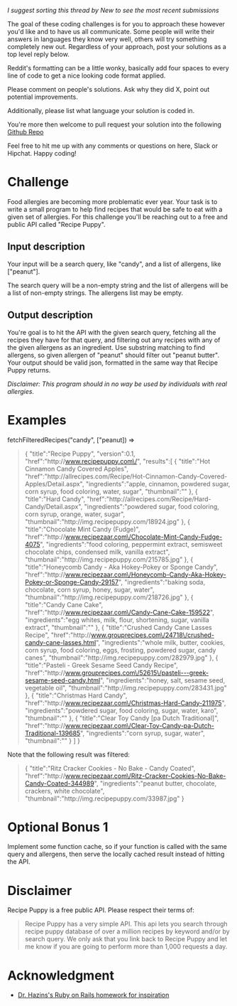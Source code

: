 _I suggest sorting this thread by *New* to see the most recent submissions_

The goal of these coding challenges is for you to approach these however you'd like and to have us all communicate. Some people will write their answers in languages they know very well, others will try something completely new out. Regardless of your approach, post your solutions as a top level reply below.

Reddit's formatting can be a little wonky, basically add four spaces to every line of code to get a nice looking code format applied.

Please comment on people's solutions. Ask why they did X, point out potential improvements.

Additionally, please list what language your solution is coded in.

You're more then welcome to pull request your solution into the following [Github Repo](https://github.com/GregHilston/Code-Foo)

Feel free to hit me up with any comments or questions on here, Slack or Hipchat. Happy coding!

# Challenge

Food allergies are becoming more problematic ever year. Your task is to write a small program to help find recipes that would be safe to eat with a given set of allergies. For this challenge you'll be reaching out to a free and public API called "Recipe Puppy".

## Input description

Your input will be a search query, like "candy", and a list of allergens, like ["peanut"].

The search query will be a non-empty string and the list of allergens will be a list of non-empty strings. The allergens list may be empty.

## Output description

You're goal is to hit the API with the given search query, fetching all the recipes they have for that query, and filtering out any recipes with any of the given allergens as an ingredient. Use substring matching to find allergens, so given allergen of "peanut" should filter out "peanut butter". Your output should be valid json, formatted in the same way that Recipe Puppy returns.

_Disclaimer: This program should in no way be used by individuals with real allergies._

# Examples

fetchFilteredRecipes("candy", ["peanut]) => 

> {
   "title":"Recipe Puppy",
   "version":0.1,
   "href":"http:\/\/www.recipepuppy.com\/",
   "results":[
      {
         "title":"Hot Cinnamon Candy Covered Apples",
         "href":"http:\/\/allrecipes.com\/Recipe\/Hot-Cinnamon-Candy-Covered-Apples\/Detail.aspx",
         "ingredients":"apple, cinnamon, powdered sugar, corn syrup, food coloring, water, sugar",
         "thumbnail":""
      },
      {
         "title":"Hard Candy",
         "href":"http:\/\/allrecipes.com\/Recipe\/Hard-Candy\/Detail.aspx",
         "ingredients":"powdered sugar, food coloring, corn syrup, orange, water, sugar",
         "thumbnail":"http:\/\/img.recipepuppy.com\/18924.jpg"
      },
      {
         "title":"Chocolate Mint Candy (Fudge)",
         "href":"http:\/\/www.recipezaar.com\/Chocolate-Mint-Candy-Fudge-4075",
         "ingredients":"food coloring, peppermint extract, semisweet chocolate chips, condensed milk, vanilla extract",
         "thumbnail":"http:\/\/img.recipepuppy.com\/215785.jpg"
      },
      {
         "title":"Honeycomb Candy - Aka Hokey-Pokey or Sponge Candy",
         "href":"http:\/\/www.recipezaar.com\/Honeycomb-Candy-Aka-Hokey-Pokey-or-Sponge-Candy-29157",
         "ingredients":"baking soda, chocolate, corn syrup, honey, sugar, water",
         "thumbnail":"http:\/\/img.recipepuppy.com\/218726.jpg"
      },
      {
         "title":"Candy Cane Cake",
         "href":"http:\/\/www.recipezaar.com\/Candy-Cane-Cake-159522",
         "ingredients":"egg whites, milk, flour, shortening, sugar, vanilla extract",
         "thumbnail":""
      },
      {
         "title":"Crushed Candy Cane Lasses Recipe",
         "href":"http:\/\/www.grouprecipes.com\/24718\/crushed-candy-cane-lasses.html",
         "ingredients":"whole milk, butter, cookies, corn syrup, food coloring, eggs, frosting, powdered sugar, candy canes",
         "thumbnail":"http:\/\/img.recipepuppy.com\/282979.jpg"
      },
      {
         "title":"Pasteli  - Greek Sesame Seed Candy Recipe",
         "href":"http:\/\/www.grouprecipes.com\/52615\/pasteli---greek-sesame-seed-candy.html",
         "ingredients":"honey, salt, sesame seed, vegetable oil",
         "thumbnail":"http:\/\/img.recipepuppy.com\/283431.jpg"
      },
      {
         "title":"Christmas Hard Candy",
         "href":"http:\/\/www.recipezaar.com\/Christmas-Hard-Candy-211975",
         "ingredients":"powdered sugar, food coloring, sugar, water, karo",
         "thumbnail":""
      },
      {
         "title":"Clear Toy Candy [pa Dutch Traditional]",
         "href":"http:\/\/www.recipezaar.com\/Clear-Toy-Candy-pa-Dutch-Traditional-139685",
         "ingredients":"corn syrup, sugar, water",
         "thumbnail":""
      }
   ]
}

Note that the following result was filtered:
> {
    "title":"Ritz Cracker Cookies - No Bake - Candy Coated",
    "href":"http:\/\/www.recipezaar.com\/Ritz-Cracker-Cookies-No-Bake-Candy-Coated-344989",
    "ingredients":"peanut butter, chocolate, crackers, white chocolate",
    "thumbnail":"http:\/\/img.recipepuppy.com\/33987.jpg"
  }

# Optional Bonus 1

Implement some function cache, so if your function is called with the same query and allergens, then serve the locally cached result instead of hitting the API.

# Disclaimer

Recipe Puppy is a free public API. Please respect their terms of:

 > Recipe Puppy has a very simple API. This api lets you search through recipe puppy database of over a million recipes by keyword and/or by search query. We only ask that you link back to Recipe Puppy and let me know if you are going to perform more than 1,000 requests a day.

# Acknowledgment

- [Dr. Hazins's Ruby on Rails homework for inspiration](https://ep.jhu.edu/about-us/faculty-directory/1158-kalman-hazins)